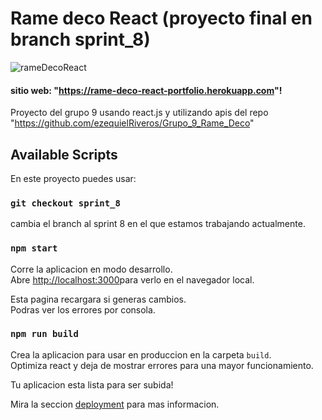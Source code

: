 # Rame deco React (proyecto final en branch sprint_8)

![rameDecoReact](https://user-images.githubusercontent.com/58121395/118298875-7252ab00-b4b6-11eb-9507-a5e4077b58e3.png)

#### sitio web: "https://rame-deco-react-portfolio.herokuapp.com"!

Proyecto del grupo 9 usando react.js y utilizando apis del repo "https://github.com/ezequielRiveros/Grupo_9_Rame_Deco"
 
## Available Scripts

En este proyecto puedes usar:

### `git checkout sprint_8`
cambia el branch al sprint 8 en el que estamos trabajando actualmente.

### `npm start`
Corre la aplicacion en modo desarrollo.\
Abre [http://localhost:3000](http://localhost:3000)para verlo en el navegador local.

Esta pagina recargara si generas cambios.\
Podras ver los errores por consola.

### `npm run build`
Crea la aplicacion para usar en produccion en la carpeta `build`.\
Optimiza react y deja de mostrar errores para una mayor funcionamiento.

Tu aplicacion esta lista para ser subida!

Mira la seccion  [deployment](https://facebook.github.io/create-react-app/docs/deployment) para mas informacion.

